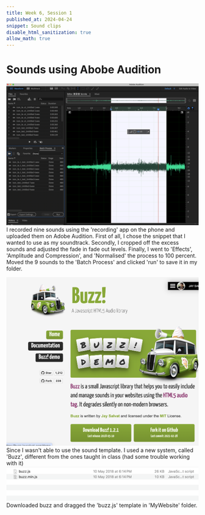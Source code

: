 ```yaml
---
title: Week 6, Session 1 
published_at: 2024-04-24
snippet: Sound clips
disable_html_sanitization: true
allow_math: true
---
```


# Sounds using Abobe Audition 
![sound](/static/W6/Sound.jpeg)
I recorded nine sounds using the 'recording' app on the phone and uploaded them on Adobe Audition. First of all, I chose the snippet that I wanted to use as my soundtrack. Secondly, I cropped off the excess sounds and adjusted the fade in fade out levels. Finally, I went to 'Effects', 'Amplitude and Compression', and 'Normalised' the process to 100 percent. Moved the 9 sounds to the 'Batch Process' and clicked 'run' to save it in my folder. 

![sound](/static/W6/buzz.jpeg)
Since I wasn't able to use the sound template. I used a new system, called 'Buzz', different from the ones taught in class (had some trouble working with it)
![sound](/static/W6/folder.jpeg)
Downloaded buzz and dragged the 'buzz.js' template in 'MyWebsite' folder. 
